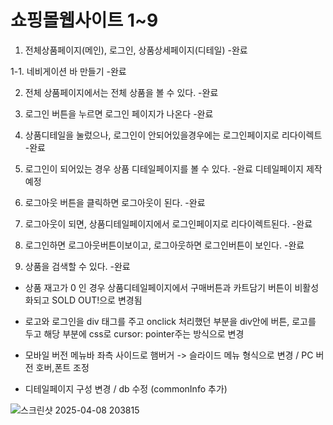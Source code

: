 # 쇼핑몰웹사이트 1~9

1. 전체상품페이지(메인), 로그인, 상품상세페이지(디테일)  -완료

1-1. 네비게이션 바 만들기 -완료

2. 전체 상품페이지에서는 전체 상품을 볼 수 있다. -완료

3. 로그인 버튼을 누르면 로그인 페이지가 나온다 -완료

4. 상품디테일을 눌렀으나, 로그인이 안되어있을경우에는 로그인페이지로 리다이렉트 -완료

5. 로그인이 되어있는 경우 상품 디테일페이지를 볼 수 있다. -완료 디테일페이지 제작예정

6. 로그아웃 버튼을 클릭하면 로그아웃이 된다. -완료

7. 로그아웃이 되면, 상품디테일페이지에서 로그인페이지로 리다이렉트된다. -완료

8. 로그인하면 로그아웃버튼이보이고, 로그아웃하면 로그인버튼이 보인다. -완료

9. 상품을 검색할 수 있다. -완료

+ 상품 재고가 0 인 경우 상품디테일페이지에서 구매버튼과 카트담기 버튼이 비활성화되고 SOLD OUT!으로 변경됨
+ 로고와 로그인을 div 태그를 주고 onclick 처리했던 부분을 div안에 버튼, 로고를 두고 해당 부분에 css로 cursor:  pointer주는 방식으로 변경

+ 모바일 버전 메뉴바 좌측 사이드로 햄버거 -> 슬라이드 메뉴 형식으로 변경 / PC 버전 호버,폰트 조정
+ 디테일페이지 구성 변경 / db 수정 (commonInfo 추가)


![스크린샷 2025-04-08 203815](https://github.com/user-attachments/assets/53a4453f-ea2a-4256-9b74-7e4b08a1d2ff)
